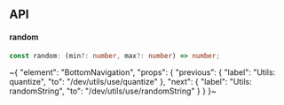 

## API

#### random

```ts
const random: (min?: number, max?: number) => number;
```


~{
  "element": "BottomNavigation",
  "props": {
    "previous": {
      "label": "Utils: quantize",
      "to": "/dev/utils/use/quantize"
    },
    "next": {
      "label": "Utils: randomString",
      "to": "/dev/utils/use/randomString"
    }
  }
}~